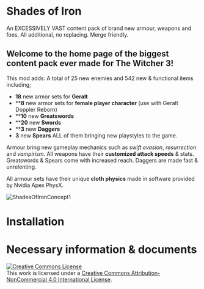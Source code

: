 # Shades of Iron
An EXCESSIVELY VAST content pack of brand new armour, weapons and foes. All additional, no replacing. Merge friendly.


## Welcome to the home page of the biggest content pack ever made for **The Witcher 3!**

This mod adds:
A total of 25 new enemies and 542 new & functional items including;
- **18** new armor sets for **Geralt**
- ****8** new armor sets for **female player character** (use with Geralt Doppler Reborn)
- ****10** new **Greatswords**
- ****20** new **Swords**
- ****3** new **Daggers**
- **3** new **Spears**
ALL of them bringing new playstyles to the game.

Armour bring new gameplay mechanics such as *swift evasion*, *resurrection* and *vampirism*.
All weapons have their **customized attack speeds** & stats.
Greatswords & Spears come with increased reach. Daggers are made fast & unrelenting.

All armour sets have their unique **cloth physics** made in software provided by Nvidia Apex PhysX.

![ShadesOfIronConcept1](https://user-images.githubusercontent.com/66921024/123814461-5f792600-d8fe-11eb-9a1d-42f060efb077.jpg)


# **Installation**


# **Necessary information & documents**




<a rel="license" href="http://creativecommons.org/licenses/by-nc/4.0/"><img alt="Creative Commons License" style="border-width:0" src="https://i.creativecommons.org/l/by-nc/4.0/88x31.png" /></a><br />This work is licensed under a <a rel="license" href="http://creativecommons.org/licenses/by-nc/4.0/">Creative Commons Attribution-NonCommercial 4.0 International License</a>.

